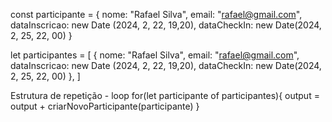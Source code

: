 const participante = {
  nome: "Rafael Silva",
  email: "rafael@gmail.com",
  dataInscricao: new Date (2024, 2, 22, 19,20),
  dataCheckIn: new Date(2024, 2, 25, 22, 00)
}

let participantes = [
  {
  nome: "Rafael Silva",
  email: "rafael@gmail.com",
  dataInscricao: new Date (2024, 2, 22, 19,20),
  dataCheckIn: new Date(2024, 2, 25, 22, 00)
  },
]
 
 Estrutura de repetição - loop
for(let participante of participantes){
    output = output +  criarNovoParticipante(participante)
  }


